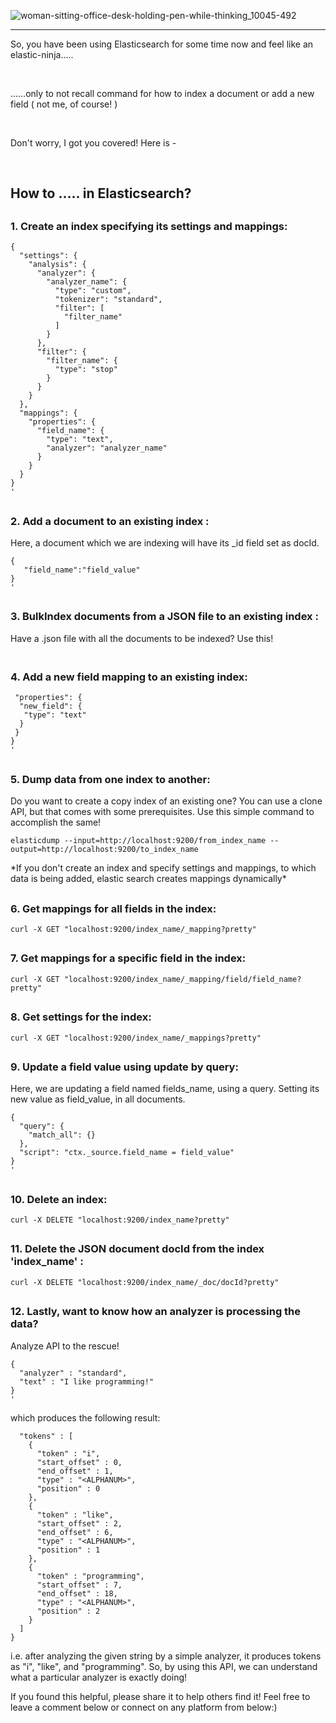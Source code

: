 ![woman-sitting-office-desk-holding-pen-while-thinking_10045-492](https://user-images.githubusercontent.com/30548190/104836152-cadfb600-58d1-11eb-87ad-34f0c93885c5.jpg)
<hr>

<p> So, you have been using Elasticsearch for some time now and feel like an elastic-ninja…..</p>
<br>

<p>……only to not recall command for how to index a document or add a new field ( not me, of course! )</p>
<br>

<p>Don't worry, I got you covered! Here is -</p>
<br>

## How to ….. in Elasticsearch?
  
## <h3>1. Create an index specifying its settings and mappings:</h3>

```curl -X PUT "localhost:9200/index_name?pretty" -H 'Content-Type: application/json' -d'
{
  "settings": {
    "analysis": {
      "analyzer": {
        "analyzer_name": {
          "type": "custom",
          "tokenizer": "standard",
          "filter": [
            "filter_name"
          ]
        }
      },
      "filter": {
        "filter_name": {
          "type": "stop"
        }
      }
    }
  },
  "mappings": {
    "properties": {
      "field_name": {
        "type": "text",
        "analyzer": "analyzer_name"
      }
    }
  }
}
'
```
## <h3>2. Add a document to an existing index :</h3>

Here, a document which we are indexing will have its _id field set as docId.

```curl -X PUT "localhost:9200/index_name/_doc/docId?pretty" -H 'Content-Type: application/json' -d'
{
   "field_name":"field_value"
}
'
```

## <h3>3. BulkIndex documents from a JSON file to an existing index :</h3>

<p> Have a .json file with all the documents to be indexed? Use this! </p>

```curl -XPUT 'localhost:9200/index_name/_bulk' - data-binary@fileName.json
```

## <h3>4. Add a new field mapping to an existing index:</h3>

```curl - X PUT "localhost:9200/index_name/_mapping?pretty" - H 'Content-Type: application/json' - d ' {
 "properties": {
  "new_field": {
   "type": "text"
  }
 }
}
'
```

## <h3>5. Dump data from one index to another:</h3>

<p> Do you want to create a copy index of an existing one? You can use a clone API, but that comes with some prerequisites. Use this simple command to accomplish the same!</p>

```elasticdump --input=http://localhost:9200/from_index_name --output=http://localhost:9200/to_index_name```

<p>*If you don't create an index and specify settings and mappings, to which data is being added, elastic search creates mappings dynamically*</p>

## <h3>6. Get mappings for all fields in the index:</h3>

```curl -X GET "localhost:9200/index_name/_mapping?pretty"```

## <h3>7. Get mappings for a specific field in the index:</h3>

```curl -X GET "localhost:9200/index_name/_mapping/field/field_name?pretty"```

## <h3>8. Get settings for the index:</h3>

```curl -X GET "localhost:9200/index_name/_mappings?pretty"```

## <h3>9. Update a field value using update by query:</h3>

Here, we are updating a field named fields_name, using a query. Setting its new value as field_value, in all documents.

```curl -X POST "localhost:9200/index_name/_update_by_query?conflicts=proceed&pretty" -H 'Content-Type: application/json' -d'
{
  "query": {
    "match_all": {}
  },
  "script": "ctx._source.field_name = field_value"
}
'
```

## <h3>10. Delete an index:</h3>

```curl -X DELETE "localhost:9200/index_name?pretty"```

## <h3>11. Delete the JSON document docId from the index 'index_name' :</h3>

```curl -X DELETE "localhost:9200/index_name/_doc/docId?pretty"```

## <h3>12. Lastly, want to know how an analyzer is processing the data? </h3>
 <p> Analyze API to the rescue!</p>
 
```curl -X GET "localhost:9200/_analyze?pretty" -H 'Content-Type: application/json' -d'
{
  "analyzer" : "standard",
  "text" : "I like programming!"
}
'
```

<p>which produces the following result:<p>

```{ 
  "tokens" : [ 
    { 
      "token" : "i", 
      "start_offset" : 0, 
      "end_offset" : 1, 
      "type" : "<ALPHANUM>", 
      "position" : 0 
    }, 
    { 
      "token" : "like", 
      "start_offset" : 2, 
      "end_offset" : 6, 
      "type" : "<ALPHANUM>", 
      "position" : 1 
    }, 
    { 
      "token" : "programming", 
      "start_offset" : 7, 
      "end_offset" : 18, 
      "type" : "<ALPHANUM>", 
      "position" : 2 
    } 
  ] 
}
```

<p> i.e. after analyzing the given string by a simple analyzer, it produces tokens as "i", "like", and "programming". So, by using this API, we can understand what a particular analyzer is exactly doing!</p>


<p>If you found this helpful, please share it to help others find it! Feel free to leave a comment below or connect on any platform from below:)<p>
